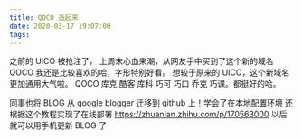 ```yaml
---
title: QOCO 造起来
date: 2020-03-17 19:07:00
tags:
---
```

之前的 UICO 被抢注了， 上周末心血来潮，从网友手中买到了这个新的域名 QOCO 我还是比较喜欢的哈，字形特别好看。
想较于原来的 UICO，这个新域名更加通用大气啦。
QOCO 库克 酷客 库科 巧可 巧口 乔克 巧课。都挺好的哈。

同事也将 BLOG 从 google blogger 迁移到 github 上！学会了在本地配置环境
还根据这个教程实现了在线部署 https://zhuanlan.zhihu.com/p/170563000
以后就可以用手机更新 BLOG 了

